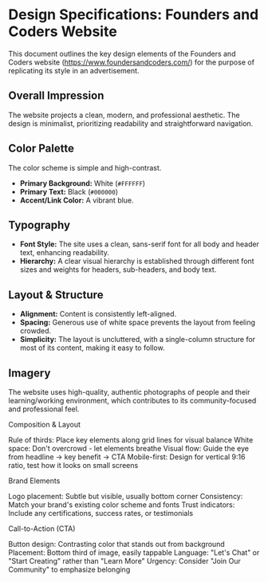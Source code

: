 # Design Specifications: Founders and Coders Website

This document outlines the key design elements of the Founders and Coders website (https://www.foundersandcoders.com/) for the purpose of replicating its style in an advertisement.

## Overall Impression
The website projects a clean, modern, and professional aesthetic. The design is minimalist, prioritizing readability and straightforward navigation.

## Color Palette
The color scheme is simple and high-contrast.
*   **Primary Background:** White (`#FFFFFF`)
*   **Primary Text:** Black (`#000000`)
*   **Accent/Link Color:** A vibrant blue.

## Typography
*   **Font Style:** The site uses a clean, sans-serif font for all body and header text, enhancing readability.
*   **Hierarchy:** A clear visual hierarchy is established through different font sizes and weights for headers, sub-headers, and body text.

## Layout & Structure
*   **Alignment:** Content is consistently left-aligned.
*   **Spacing:** Generous use of white space prevents the layout from feeling crowded.
*   **Simplicity:** The layout is uncluttered, with a single-column structure for most of its content, making it easy to follow.

## Imagery
The website uses high-quality, authentic photographs of people and their learning/working environment, which contributes to its community-focused and professional feel.

Composition & Layout

Rule of thirds: Place key elements along grid lines for visual balance
White space: Don't overcrowd - let elements breathe
Visual flow: Guide the eye from headline → key benefit → CTA
Mobile-first: Design for vertical 9:16 ratio, test how it looks on small screens

Brand Elements

Logo placement: Subtle but visible, usually bottom corner
Consistency: Match your brand's existing color scheme and fonts
Trust indicators: Include any certifications, success rates, or testimonials

Call-to-Action (CTA)

Button design: Contrasting color that stands out from background
Placement: Bottom third of image, easily tappable
Language: "Let's Chat" or "Start Creating" rather than "Learn More"
Urgency: Consider "Join Our Community" to emphasize belonging